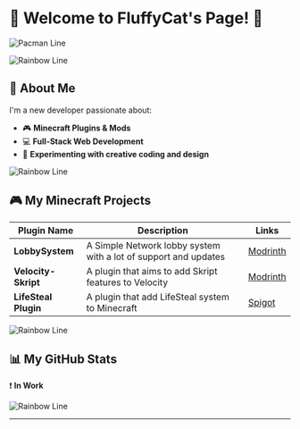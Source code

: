 # 👋 Welcome to FluffyCat's Page! 🐾

![Pacman Line](https://user-images.githubusercontent.com/74038190/212284158-e840e285-664b-44d7-b79b-e264b5e54825.gif)

![Rainbow Line](https://user-images.githubusercontent.com/74038190/212284115-f47cd8ff-2ffb-4b04-b5bf-4d1c14c0247f.gif)

## 🌌 About Me
I'm a new developer passionate about:
- 🎮 **Minecraft Plugins & Mods**
- 💻 **Full-Stack Web Development**
- 🌟 **Experimenting with creative coding and design**

![Rainbow Line](https://user-images.githubusercontent.com/74038190/212284115-f47cd8ff-2ffb-4b04-b5bf-4d1c14c0247f.gif)

## 🎮 My Minecraft Projects
| Plugin Name        | Description                                                        | Links                                                    |
|--------------------|--------------------------------------------------------------------|---------------------------------------------------------|
| **LobbySystem**    | A Simple Network lobby system with a lot of support and updates   | [Modrinth](https://modrinth.com/plugin/lobbysystem)     |
| **Velocity-Skript** | A plugin that aims to add Skript features to Velocity             | [Modrinth](https://modrinth.com/plugin/velocity-skript) |
| **LifeSteal Plugin** | A plugin that add LifeSteal system to Minecraft             | [Spigot](https://www.spigotmc.org/resources/lifesteal.122177/) |

![Rainbow Line](https://user-images.githubusercontent.com/74038190/212284115-f47cd8ff-2ffb-4b04-b5bf-4d1c14c0247f.gif)

## 📊 My GitHub Stats
❗ **In Work**

![Rainbow Line](https://user-images.githubusercontent.com/74038190/212284115-f47cd8ff-2ffb-4b04-b5bf-4d1c14c0247f.gif)

---
